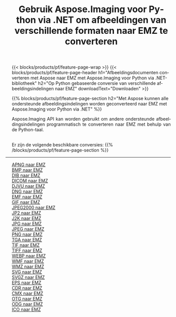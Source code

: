 ﻿---
title: Gebruik Aspose.Imaging voor Python via .NET om afbeeldingen van verschillende formaten naar EMZ te converteren 
weight: 3920
url: /nl/python-net/conversion/to/emz 
lang: nl
langdirlevel: 2
locales: zh-hans,ja,it,ru,de,es,fr,nl,id,lt,pl,pt,vi,tr,ko,zh-hant,ar,hi,th,sv,cs,uk,he
description: U kunt Aspose.Imaging voor Python gebruiken via de .NET-bibliotheek om van verschillende formaten naar EMZ te converteren
---

{{< blocks/products/pf/feature-page-wrap >}}
{{< blocks/products/pf/feature-page-header h1="Afbeeldingsdocumenten converteren met Aspose naar EMZ met Aspose.Imaging voor Python via .NET-bibliotheek" h2="Op Python gebaseerde conversie van verschillende afbeeldingsindelingen naar EMZ" downloadText="Downloaden" >}}


{{% blocks/products/pf/feature-page-section  h2="Met Aspose kunnen alle ondersteunde afbeeldingsindelingen worden geconverteerd naar EMZ met Aspose.Imaging voor Python via .NET" %}}
<p align=justify>Aspose.Imaging API kan worden gebruikt om andere ondersteunde afbeeldingsindelingen programmatisch te converteren naar EMZ met behulp van de Python-taal.</p>
<br/>
Er zijn de volgende beschikbare conversies:
{{% /blocks/products/pf/feature-page-section %}}
<div class="container-fluid productfamilypage bg-gray">
    <div class="convertypes bg-gray agp-content section">
        <div class="container">
		<hr style="margin-left:-20px;"/>
		<div class="row other-converters">
		    <div class='col-md-2 other-converter remove-lp remove-rp'><a href="/imaging/nl/python-net/conversion/apng-to-emz" >APNG naar EMZ</a></div>
<div class='col-md-2 other-converter remove-lp remove-rp'><a href="/imaging/nl/python-net/conversion/bmp-to-emz" >BMP naar EMZ</a></div>
<div class='col-md-2 other-converter remove-lp remove-rp'><a href="/imaging/nl/python-net/conversion/dib-to-emz" >DIB naar EMZ</a></div>
<div class='col-md-2 other-converter remove-lp remove-rp'><a href="/imaging/nl/python-net/conversion/dicom-to-emz" >DICOM naar EMZ</a></div>
<div class='col-md-2 other-converter remove-lp remove-rp'><a href="/imaging/nl/python-net/conversion/djvu-to-emz" >DJVU naar EMZ</a></div>
<div class='col-md-2 other-converter remove-lp remove-rp'><a href="/imaging/nl/python-net/conversion/dng-to-emz" >DNG naar EMZ</a></div>
<div class='col-md-2 other-converter remove-lp remove-rp'><a href="/imaging/nl/python-net/conversion/emf-to-emz" >EMF naar EMZ</a></div>
<div class='col-md-2 other-converter remove-lp remove-rp'><a href="/imaging/nl/python-net/conversion/gif-to-emz" >GIF naar EMZ</a></div>
<div class='col-md-2 other-converter remove-lp remove-rp'><a href="/imaging/nl/python-net/conversion/jpeg2000-to-emz" >JPEG2000 naar EMZ</a></div>
<div class='col-md-2 other-converter remove-lp remove-rp'><a href="/imaging/nl/python-net/conversion/jp2-to-emz" >JP2 naar EMZ</a></div>
<div class='col-md-2 other-converter remove-lp remove-rp'><a href="/imaging/nl/python-net/conversion/j2k-to-emz" >J2K naar EMZ</a></div>
<div class='col-md-2 other-converter remove-lp remove-rp'><a href="/imaging/nl/python-net/conversion/jpg-to-emz" >JPG naar EMZ</a></div>
<div class='col-md-2 other-converter remove-lp remove-rp'><a href="/imaging/nl/python-net/conversion/jpeg-to-emz" >JPEG naar EMZ</a></div>
<div class='col-md-2 other-converter remove-lp remove-rp'><a href="/imaging/nl/python-net/conversion/png-to-emz" >PNG naar EMZ</a></div>
<div class='col-md-2 other-converter remove-lp remove-rp'><a href="/imaging/nl/python-net/conversion/tga-to-emz" >TGA naar EMZ</a></div>
<div class='col-md-2 other-converter remove-lp remove-rp'><a href="/imaging/nl/python-net/conversion/tif-to-emz" >TIF naar EMZ</a></div>
<div class='col-md-2 other-converter remove-lp remove-rp'><a href="/imaging/nl/python-net/conversion/tiff-to-emz" >TIFF naar EMZ</a></div>
<div class='col-md-2 other-converter remove-lp remove-rp'><a href="/imaging/nl/python-net/conversion/webp-to-emz" >WEBP naar EMZ</a></div>
<div class='col-md-2 other-converter remove-lp remove-rp'><a href="/imaging/nl/python-net/conversion/wmf-to-emz" >WMF naar EMZ</a></div>
<div class='col-md-2 other-converter remove-lp remove-rp'><a href="/imaging/nl/python-net/conversion/wmz-to-emz" >WMZ naar EMZ</a></div>
<div class='col-md-2 other-converter remove-lp remove-rp'><a href="/imaging/nl/python-net/conversion/svg-to-emz" >SVG naar EMZ</a></div>
<div class='col-md-2 other-converter remove-lp remove-rp'><a href="/imaging/nl/python-net/conversion/svgz-to-emz" >SVGZ naar EMZ</a></div>
<div class='col-md-2 other-converter remove-lp remove-rp'><a href="/imaging/nl/python-net/conversion/eps-to-emz" >EPS naar EMZ</a></div>
<div class='col-md-2 other-converter remove-lp remove-rp'><a href="/imaging/nl/python-net/conversion/cdr-to-emz" >CDR naar EMZ</a></div>
<div class='col-md-2 other-converter remove-lp remove-rp'><a href="/imaging/nl/python-net/conversion/cmx-to-emz" >CMX naar EMZ</a></div>
<div class='col-md-2 other-converter remove-lp remove-rp'><a href="/imaging/nl/python-net/conversion/otg-to-emz" >OTG naar EMZ</a></div>
<div class='col-md-2 other-converter remove-lp remove-rp'><a href="/imaging/nl/python-net/conversion/odg-to-emz" >ODG naar EMZ</a></div>
<div class='col-md-2 other-converter remove-lp remove-rp'><a href="/imaging/nl/python-net/conversion/ico-to-emz" >ICO naar EMZ</a></div>
                </div>
        </div>
    </div>
</div>
<br/>


